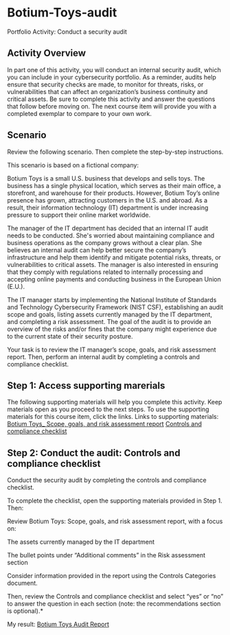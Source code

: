 # Botium-Toys-audit
Portfolio Activity: Conduct a security audit
## Activity Overview

In part one of this activity, you will conduct an internal security audit, which you can include in your cybersecurity portfolio. As a reminder, audits help ensure that security checks are made, to monitor for threats, risks, or vulnerabilities that can affect an organization’s business continuity and critical assets. Be sure to complete this activity and answer the questions that follow before moving on. The next course item will provide you with a completed exemplar to compare to your own work.  

## Scenario
Review the following scenario. Then complete the step-by-step instructions.

This scenario is based on a fictional company:

Botium Toys is a small U.S. business that develops and sells toys. The business has a single physical location, which serves as their main office, a storefront, and warehouse for their products. However, Botium Toy’s online presence has grown, attracting customers in the U.S. and abroad. As a result, their information technology (IT) department is under increasing pressure to support their online market worldwide. 

The manager of the IT department has decided that an internal IT audit needs to be conducted. She's worried about maintaining compliance and business operations as the company grows without a clear plan. She believes an internal audit can help better secure the company’s infrastructure and help them identify and mitigate potential risks, threats, or vulnerabilities to critical assets. The manager is also interested in ensuring that they comply with regulations related to internally processing and accepting online payments and conducting business in the European Union (E.U.).   

The IT manager starts by implementing the National Institute of Standards and Technology Cybersecurity Framework (NIST CSF), establishing an audit scope and goals, listing assets currently managed by the IT department, and completing a risk assessment. The goal of the audit is to provide an overview of the risks and/or fines that the company might experience due to the current state of their security posture.

Your task is to review the IT manager’s scope, goals, and risk assessment report. Then, perform an internal audit by completing a controls and compliance checklist. 

## Step 1: Access supporting marerials

The following supporting materials will help you complete this activity. Keep materials open as you proceed to the next steps. 
To use the supporting materials for this course item, click the links. 
Links to supporting materials: 
[Botium Toys_ Scope, goals, and risk assessment report](https://github.com/Zacher99/Botium-Toys-audit/blob/main/Botium%20Toys_%20Scope%2C%20goals%2C%20and%20risk%20assessment%20report.md)
[Controls and compliance checklist](https://github.com/Zacher99/Botium-Toys-audit/blob/main/Controls%20and%20compliance%20checklist.md)

## Step 2: Conduct the audit: Controls and compliance checklist
Conduct the security audit by completing the controls and compliance checklist. 

To complete the checklist, open the supporting materials provided in Step 1. Then:

Review Botium Toys:  Scope, goals, and risk assessment report, with a focus on:

The assets currently managed by the IT department

The bullet points under “Additional comments” in the Risk assessment section

Consider information provided in the report using the Controls Categories document.

Then, review the Controls and compliance checklist and select “yes” or “no” to answer the question in each section (note: the recommendations section is optional).*

My result: [Botium Toys Audit Report](https://github.com/Zacher99/Botium-Toys-audit/blob/main/Botium%20Toys%20Audit%20Report.md)
